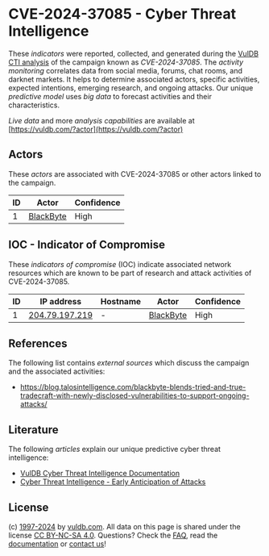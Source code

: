 # CVE-2024-37085 - Cyber Threat Intelligence

These _indicators_ were reported, collected, and generated during the [VulDB CTI analysis](https://vuldb.com/?kb.cti) of the campaign known as _CVE-2024-37085_. The _activity monitoring_ correlates data from social media, forums, chat rooms, and darknet markets. It helps to determine associated actors, specific activities, expected intentions, emerging research, and ongoing attacks. Our unique _predictive model_ uses _big data_ to forecast activities and their characteristics.

_Live data_ and more _analysis capabilities_ are available at [https://vuldb.com/?actor](https://vuldb.com/?actor)

## Actors

These _actors_ are associated with CVE-2024-37085 or other actors linked to the campaign.

ID | Actor | Confidence
-- | ----- | ----------
1 | [BlackByte](https://vuldb.com/?actor.blackbyte) | High

## IOC - Indicator of Compromise

These _indicators of compromise_ (IOC) indicate associated network resources which are known to be part of research and attack activities of CVE-2024-37085.

ID | IP address | Hostname | Actor | Confidence
-- | ---------- | -------- | ----- | ----------
1 | [204.79.197.219](https://vuldb.com/?ip.204.79.197.219) | - | [BlackByte](https://vuldb.com/?actor.blackbyte) | High

## References

The following list contains _external sources_ which discuss the campaign and the associated activities:

* https://blog.talosintelligence.com/blackbyte-blends-tried-and-true-tradecraft-with-newly-disclosed-vulnerabilities-to-support-ongoing-attacks/

## Literature

The following _articles_ explain our unique predictive cyber threat intelligence:

* [VulDB Cyber Threat Intelligence Documentation](https://vuldb.com/?kb.cti)
* [Cyber Threat Intelligence - Early Anticipation of Attacks](https://www.scip.ch/en/?labs.20201022)

## License

(c) [1997-2024](https://vuldb.com/?kb.changelog) by [vuldb.com](https://vuldb.com/?kb.about). All data on this page is shared under the license [CC BY-NC-SA 4.0](https://creativecommons.org/licenses/by-nc-sa/4.0/). Questions? Check the [FAQ](https://vuldb.com/?kb.faq), read the [documentation](https://vuldb.com/?kb) or [contact us](https://vuldb.com/?contact)!
